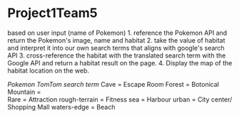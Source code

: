 # Project1Team5

based on user input (name of Pokemon)
    1. reference the Pokemon API and return the Pokemon's image, name and habitat
    2. take the value of habitat and interpret it into our own search terms that aligns with google's search API
    3. cross-reference the habitat  with the translated search term with the Google API and return a habitat result on the page. 
    4. Display the map of the habitat location on the web.




*Pokemon                TomTom search term*
Cave    =               Escape Room
Forest    =             Botonical  
Mountain    =           
Rare    =               Attraction
rough-terrain  =        Fitness
sea    =                Harbour
urban    =              City center/ Shopping Mall
waters-edge =           Beach



